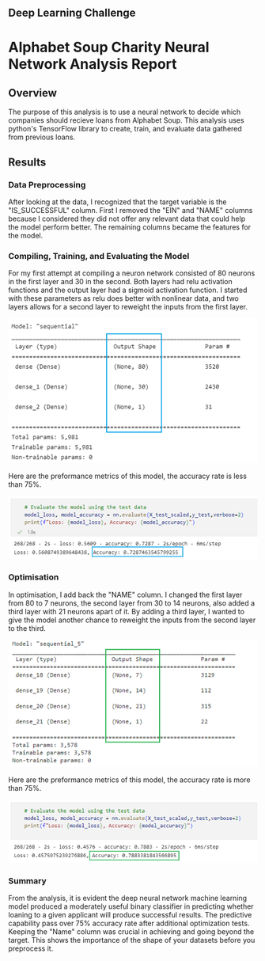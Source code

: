 ## Deep Learning Challenge
# Alphabet Soup Charity Neural Network Analysis Report

## Overview
The purpose of this analysis is to use a neural network to decide which companies should recieve loans from Alphabet Soup. This analysis uses python's TensorFlow library to create, train, and evaluate data gathered from previous loans.

## Results
### Data Preprocessing
After looking at the data, I recognized that the target variable is the "IS_SUCCESSFUL" column. First I removed the "EIN" and "NAME" columns because I considered they did not offer any relevant data that could help the model perform better. The remaining columns became the features for the model.

### Compiling, Training, and Evaluating the Model
For my first attempt at compiling a neuron network consisted of 80 neurons in the first layer and 30 in the second. Both layers had relu activation functions and the output layer had a sigmoid activation function. I started with these parameters as relu does better with nonlinear data, and two layers allows for a second layer to reweight the inputs from the first layer. 

![](image/layer1.png)

Here are the preformance metrics of this model, the accuracy rate is less than 75%.

![](image/snapshot1.png)

### Optimisation
In optimisation, I add back the "NAME" column. I changed the first layer from 80 to 7 neurons, the second layer from 30 to 14 neurons, also added a third layer with 21 neurons apart of it. By adding a third layer, I wanted to give the model another chance to reweight the inputs from the second layer to the third. 

![](image/layer2.png)

Here are the preformance metrics of this model, the accuracy rate is more than 75%.

![](image/snapshot2.png)

### Summary
From the analysis, it is evident the deep neural network machine learning model produced a moderately useful binary classifier in predicting whether loaning to a given applicant will produce successful results. The predictive capability pass over 75% accuracy rate after additional optimization tests. Keeping the "Name" column was crucial in achieving and going beyond the target. This shows the importance of the shape of your datasets before you preprocess it.
